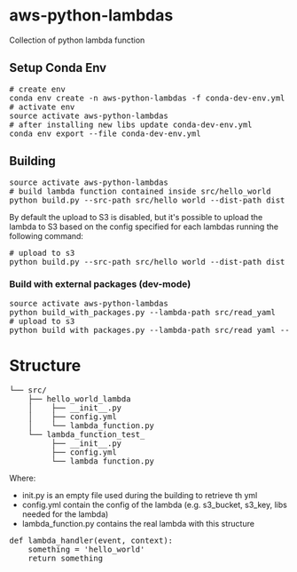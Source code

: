 # aws-python-lambdas
Collection of python lambda function

## Setup Conda Env
<pre># create env
conda env create -n aws-python-lambdas -f conda-dev-env.yml
# activate env
source activate aws-python-lambdas
# after installing new libs update conda-dev-env.yml
conda env export --file conda-dev-env.yml 
</pre>

## Building

<pre>source activate aws-python-lambdas
# build lambda function contained inside src/hello_world
python build.py --src-path src/hello_world --dist-path dist
</pre>

By default the upload to S3 is disabled, but it's possible to 
upload the lambda to S3 based on the config specified for each lambdas
running the following command:
<pre># upload to s3
python build.py --src-path src/hello_world --dist-path dist --s3-upload True
</pre>

### Build with external packages (dev-mode)

<pre>source activate aws-python-lambdas
python build_with_packages.py --lambda-path src/read_yaml
# upload to s3
python build_with_packages.py --lambda-path src/read_yaml --s3-upload True
</pre>


# Structure

<pre>
└── src/
    ├── hello_world_lambda
    │    ├── __init__.py      
    │    ├── config.yml
    │    └── lambda_function.py
    └── lambda_function_test_
         ├── __init__.py      
         ├── config.yml
         └── lambda_function.py            
</pre>

Where:
*  init.py is an empty file used during the building to retrieve th yml
*  config.yml contain the config of the lambda (e.g. s3_bucket, s3_key, libs needed for the lambda)
*  lambda_function.py contains the real lambda with this structure
<pre>def lambda_handler(event, context):
    something = 'hello_world'
    return something
</pre>
